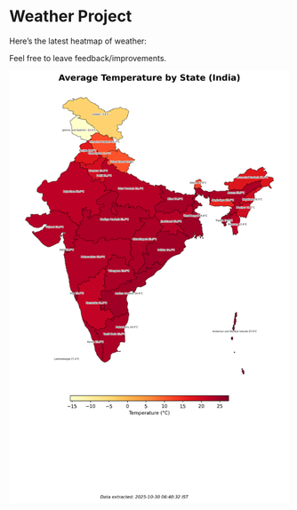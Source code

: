 # Weather Project

Here’s the latest heatmap of weather:

Feel free to leave feedback/improvements.

![India Heatmap](docs/assets/india_heatmap.png?v=02BB0A)
